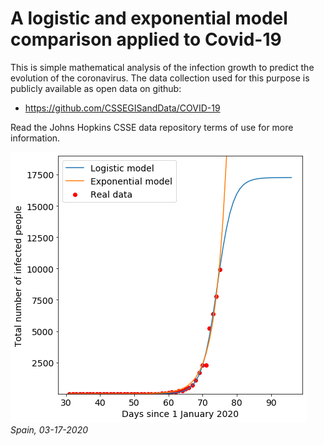 # A logistic and exponential model comparison applied to Covid-19

This is simple mathematical analysis of the infection growth to predict the
evolution of the coronavirus. The data collection used for this purpose is publicly
available as open data on github: 

- https://github.com/CSSEGISandData/COVID-19

Read the Johns Hopkins CSSE data repository terms of use for more information.

![](plot.png)
*Spain, 03-17-2020*
